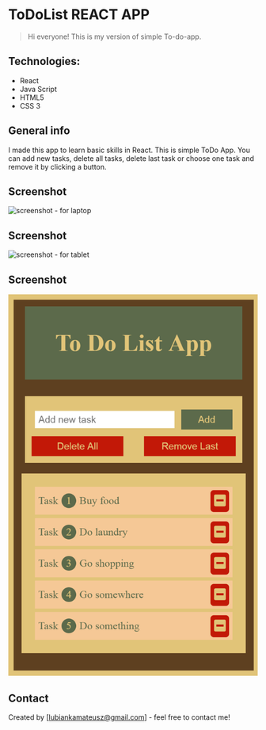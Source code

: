 # ToDoList REACT APP
> Hi everyone! This is my version of simple To-do-app. 

## Technologies:
* React
* Java Script
* HTML5
* CSS 3

## General info
I made this app to learn basic skills in React. 
This is simple ToDo App. You can add new tasks, delete all tasks, delete last task or choose one task and remove it by clicking a button.

## Screenshot
![screenshot - for laptop](./img/to-do-list-react-app.herokuapp.com_(1024).png)
## Screenshot
![screenshot - for tablet](./img/to-do-list-react-app.herokuapp.com_(768).png)
## Screenshot
![screenshot - for mobile](./img/to-do-list-react-app.herokuapp.com_(375).png)

## Contact
Created by [lubiankamateusz@gmail.com] - feel free to contact me!
